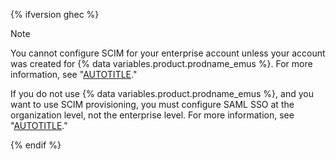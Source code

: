 {% ifversion ghec %}

> [!NOTE]
> You cannot configure SCIM for your enterprise account unless your account was created for {% data variables.product.prodname_emus %}. For more information, see "[AUTOTITLE](/admin/identity-and-access-management/using-enterprise-managed-users-for-iam/about-enterprise-managed-users)."
>
> If you do not use {% data variables.product.prodname_emus %}, and you want to use SCIM provisioning, you must configure SAML SSO at the organization level, not the enterprise level. For more information, see "[AUTOTITLE](/organizations/managing-saml-single-sign-on-for-your-organization/about-identity-and-access-management-with-saml-single-sign-on)."

{% endif %}

